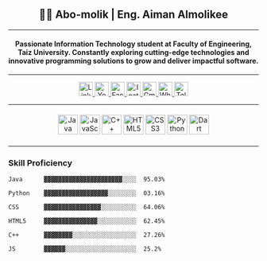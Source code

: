 <h2 align="center">👩‍💻 <programmer> Abo-molik | Eng. Aiman Almolikee </programmer></h2>

---

<h4 align="center">
  Passionate Information Technology student at <b>Faculty of Engineering, Taiz University</b>.  
  Constantly exploring cutting-edge technologies and innovative programming solutions to grow and deliver impactful software.
</h4>

---

<div align="center">
  <a href="https://linkedin.com/in/yourprofile" target="_blank" rel="noopener">
    <img src="https://img.shields.io/static/v1?message=LinkedIn&logo=linkedin&color=0077B5&style=for-the-badge" height="28" alt="LinkedIn" />
  </a>
  <a href="https://youtube.com/yourchannel" target="_blank" rel="noopener">
    <img src="https://img.shields.io/static/v1?message=YouTube&logo=youtube&color=FF0000&style=for-the-badge" height="28" alt="YouTube" />
  </a>
  <a href="https://facebook.com/yourprofile" target="_blank" rel="noopener">
    <img src="https://img.shields.io/static/v1?message=Facebook&logo=facebook&color=1877F2&style=for-the-badge" height="28" alt="Facebook" />
  </a>
  <a href="https://instagram.com/yourprofile" target="_blank" rel="noopener">
    <img src="https://img.shields.io/static/v1?message=Instagram&logo=instagram&color=E4405F&style=for-the-badge" height="28" alt="Instagram" />
  </a>
  <a href="mailto:aimnalmoliki072@gmail.com" target="_blank" rel="noopener">
    <img src="https://img.shields.io/static/v1?message=Gmail&logo=gmail&color=D14836&style=for-the-badge" height="28" alt="Gmail" />
  </a>
  <a href="https://wa.me/yourwhatsapplink" target="_blank" rel="noopener">
    <img src="https://img.shields.io/static/v1?message=WhatsApp&logo=whatsapp&color=25D366&style=for-the-badge" height="28" alt="WhatsApp" />
  </a>
  <a href="https://t.me/yourtelegram" target="_blank" rel="noopener">
    <img src="https://img.shields.io/static/v1?message=Telegram&logo=telegram&color=2CA5E0&style=for-the-badge" height="28" alt="Telegram" />
  </a>
</div>

---

<div align="center" style="margin-top: 20px; margin-bottom: 20px;">
  <img src="https://cdn.jsdelivr.net/gh/devicons/devicon/icons/java/java-original.svg" height="40" alt="Java" />
  <img src="https://cdn.jsdelivr.net/gh/devicons/devicon/icons/javascript/javascript-original.svg" height="40" alt="JavaScript" />
  <img src="https://cdn.jsdelivr.net/gh/devicons/devicon/icons/cplusplus/cplusplus-original.svg" height="40" alt="C++" />
  <img src="https://cdn.jsdelivr.net/gh/devicons/devicon/icons/html5/html5-original.svg" height="40" alt="HTML5" />
  <img src="https://cdn.jsdelivr.net/gh/devicons/devicon/icons/css3/css3-original.svg" height="40" alt="CSS3" />
  <img src="https://cdn.jsdelivr.net/gh/devicons/devicon/icons/python/python-original.svg" height="40" alt="Python" />
  <img src="https://cdn.jsdelivr.net/gh/devicons/devicon/icons/dart/dart-original.svg" height="40" alt="Dart" />
</div>

---

### Skill Proficiency

```plaintext
Java      ▓▓▓▓▓▓▓▓▓▓▓▓▓▓▓▓▓▓▓▓▓▓░░░░  95.03%

Python    ▓▓▓▓▓▓▓▓▓▓▓▓▓▓▓▓▓▓░░░░░░░░  03.16%

CSS       ▓▓▓▓▓▓▓▓▓▓▓▓▓▓▓▓░░░░░░░░░░  64.06%

HTML5     ▓▓▓▓▓▓▓▓▓▓▓▓▓▓▓░░░░░░░░░░░  62.45%

C++       ▓▓▓▓▓▓▓▓░░░░░░░░░░░░░░░░░░  27.26%

JS        ▓▓▓▓▓▓░░░░░░░░░░░░░░░░░░░░  25.2%
